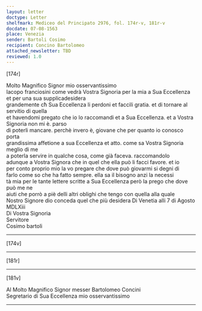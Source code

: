 ```yaml
---
layout: letter
doctype: Letter
shelfmark: Mediceo del Principato 2976, fol. 174r-v, 181r-v
docdate: 07-08-1563
place: Venezia
sender: Bartoli Cosimo
recipient: Concino Bartolomeo
attached_newsletter: TBD
reviewed: 1.0
---
```


[174r]  
  
  
Molto Magnifico Signor mio osservantissimo  
Iacopo franciosini come vedrà Vostra Signoria per la mia a Sua Eccellenza et per una sua supplicadesidera  
grandemente cħ Sua Eccellenza li perdoni et faccili gratia. et di tornare al servitio di quella  
et havendomi pregato che io lo raccomandi et a Sua Eccellenza. et a Vostra Signoria non mi è. parso  
di poterli mancare. perchè invero è, giovane che per quanto io conosco porta  
grandissima affetione a sua Eccellenza et atto. come sa Vostra Signoria meglio di me  
a poterla servire in qualche cosa, come già faceva. raccomandolo  
adunque a Vostra Signora che in quel che ella può li facci favore. et io  
per conto proprio mio la vo pregare che dove può giovarmi si degni di  
farlo come so che ha fatto sempre. ella sa il bisogno anzi la necessi  
tà mia per le tante lettere scritte a Sua Eccellenza però la prego che dove può me ne  
aiuti che porrò a piè delli altri oblighi che tengo con quella alla quale  
Nostro Signore dio conceda quel che più desidera Di Venetia alli 7 di Agosto  
MDLXiii  
Di Vostra Signoria  
Servitore  
Cosimo bartoli  
  
---  

[174v]  
  
  
  
---  

[181r]  
  
  
  
---  

[181v]  
  
  
Al Molto Magnifico Signor messer Bartolomeo Concini  
Segretario di Sua Eccellenza mio osservantissimo  
  
---  

